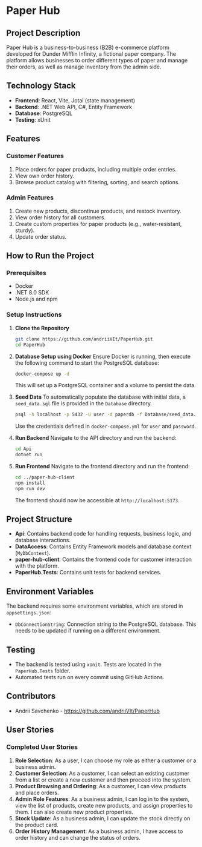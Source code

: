 # Paper Hub

## Project Description
Paper Hub is a business-to-business (B2B) e-commerce platform developed for Dunder Mifflin Infinity, a fictional paper company. The platform allows businesses to order different types of paper and manage their orders, as well as manage inventory from the admin side.

## Technology Stack
- **Frontend**: React, Vite, Jotai (state management)
- **Backend**: .NET Web API, C#, Entity Framework
- **Database**: PostgreSQL
- **Testing**: xUnit

## Features
### Customer Features
1. Place orders for paper products, including multiple order entries.
2. View own order history.
3. Browse product catalog with filtering, sorting, and search options.

### Admin Features
1. Create new products, discontinue products, and restock inventory.
2. View order history for all customers.
3. Create custom properties for paper products (e.g., water-resistant, sturdy).
4. Update order status.

## How to Run the Project
### Prerequisites
- Docker
- .NET 8.0 SDK
- Node.js and npm

### Setup Instructions
1. **Clone the Repository**
   ```bash
   git clone https://github.com/andriiVIt/PaperHub.git
   cd PaperHub
   ```

2. **Database Setup using Docker**
   Ensure Docker is running, then execute the following command to start the PostgreSQL database:
   ```bash
   docker-compose up -d
   ```
   This will set up a PostgreSQL container and a volume to persist the data.

3. **Seed Data**
   To automatically populate the database with initial data, a `seed_data.sql` file is provided in the `Database` directory.
   ```bash
   psql -h localhost -p 5432 -U user -d paperdb -f Database/seed_data.sql
   ```
   Use the credentials defined in `docker-compose.yml` for `user` and `password`.

4. **Run Backend**
   Navigate to the API directory and run the backend:
   ```bash
   cd Api
   dotnet run
   ```

5. **Run Frontend**
   Navigate to the frontend directory and run the frontend:
   ```bash
   cd ../paper-hub-client
   npm install
   npm run dev
   ```
   The frontend should now be accessible at `http://localhost:5173`.

## Project Structure
- **Api**: Contains backend code for handling requests, business logic, and database interactions.
- **DataAccess**: Contains Entity Framework models and database context (`MyDbContext`).
- **paper-hub-client**: Contains the frontend code for customer interaction with the platform.
- **PaperHub.Tests**: Contains unit tests for backend services.

## Environment Variables
The backend requires some environment variables, which are stored in `appsettings.json`:
- `DbConnectionString`: Connection string to the PostgreSQL database. This needs to be updated if running on a different environment.

## Testing
- The backend is tested using `xUnit`. Tests are located in the `PaperHub.Tests` folder.
- Automated tests run on every commit using GitHub Actions.

 

## Contributors
- Andrii Savchenko - https://github.com/andriiVIt/PaperHub

## User Stories

### Completed User Stories
1. **Role Selection**: As a user, I can choose my role as either a customer or a business admin.
2. **Customer Selection**: As a customer, I can select an existing customer from a list or create a new customer and then proceed into the system.
3. **Product Browsing and Ordering**: As a customer, I can view products and place orders.
4. **Admin Role Features**: As a business admin, I can log in to the system, view the list of products, create new products, and assign properties to them. I can also create new product properties.
5. **Stock Update**: As a business admin, I can update the stock directly on the product card.
6. **Order History Management**: As a business admin, I have access to order history and can change the status of orders.
